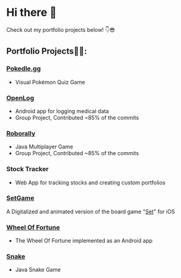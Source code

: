 # Hi there 👋
Check out my portfolio projects below! 👇😎

## Portfolio Projects👨‍💻:

### [Pokedle.gg](https://pokedle.gg/) 
- Visual Pokémon Quiz Game

### [OpenLog](https://github.com/gabr0236/OpenLog) 
- Android app for logging medical data
- Group Project, Contributed ~85% of the commits

### [Roborally](https://github.com/gabr0236/Roborally) 
- Java Multiplayer Game
- Group Project, Contributed ~85% of the commits


### Stock Tracker 
- Web App for tracking stocks and creating custom portfolios

### [SetGame](https://github.com/gabr0236/SetGame) 
A Digitalized and animated version of the board game "[Set](https://www.setgame.com/sites/default/files/instructions/SET%20INSTRUCTIONS%20-%20ENGLISH.pdf)" for iOS

### [Wheel Of Fortune](https://github.com/gabr0236/Wheel-of-Fortune) 
- The Wheel Of Fortune implemented as an Android app

### [Snake](https://github.com/gabr0236/Snake) 
- Java Snake Game


<!--
![Gabriel's GitHub stats](https://github-readme-stats.vercel.app/api?username=gabr0236&count_private=true)
-->
